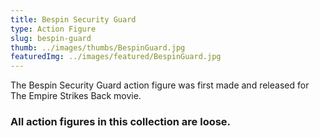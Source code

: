 ```yaml
---
title: Bespin Security Guard
type: Action Figure
slug: bespin-guard
thumb: ../images/thumbs/BespinGuard.jpg
featuredImg: ../images/featured/BespinGuard.jpg
---
```


The Bespin Security Guard action figure was first made and released for The Empire Strikes Back movie.

### All action figures in this collection are loose.